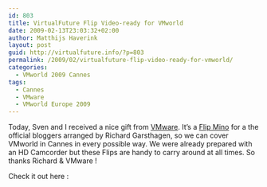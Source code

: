 ```yaml
---
id: 803
title: VirtualFuture Flip Video-ready for VMworld
date: 2009-02-13T23:03:32+02:00
author: Matthijs Haverink
layout: post
guid: http://virtualfuture.info/?p=803
permalink: /2009/02/virtualfuture-flip-video-ready-for-vmworld/
categories:
  - VMworld 2009 Cannes
tags:
  - Cannes
  - VMware
  - VMworld Europe 2009
---
```

Today, Sven and I received a nice gift from <a href="http://www.vmware.com" target="_blank">VMware</a>. It&#8217;s a <a href="http://www.theflip.com" target="_blank">Flip Mino</a> for a the official bloggers arranged by Richard Garsthagen, so we can cover VMworld in Cannes in every possible way. We were already prepared with an HD Camcorder but these Flips are handy to carry around at all times. So thanks Richard & VMware !

Check it out here :<!--more-->